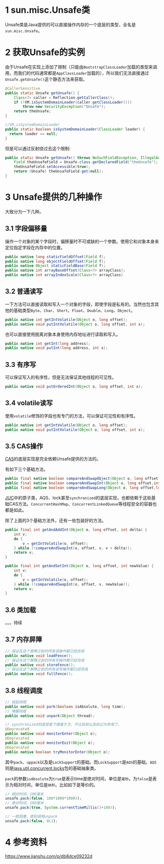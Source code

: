 # 1 sun.misc.Unsafe类

Unsafe类是Java提供的可以直接操作内存的一个底层的类型，全名是`sun.misc.Unsafe`。

# 2 获取Unsafe的实例

由于Unsafe在实现上添加了限制（只能由`BootstrapClassLoader`加载的类型来调用，而我们的代码通常都是`AppClassLoader`加载的），所以我们无法直接通过`Unsafe.getUnsafe()`这个静态方法来获取。
```java
@CallerSensitive
public static Unsafe getUnsafe() {
    Class<?> caller = Reflection.getCallerClass();
    if (!VM.isSystemDomainLoader(caller.getClassLoader()))
        throw new SecurityException("Unsafe");
    return theUnsafe;
}

//VM.isSystemDomainLoader
public static boolean isSystemDomainLoader(ClassLoader loader) {
  return loader == null;
}
```

但是可以通过反射绕过去这个限制:
```java
public static Unsafe getUnsafe() throws NoSuchFieldException, IllegalAccessException {
    Field theUnsafeField = Unsafe.class.getDeclaredField("theUnsafe");
    theUnsafeField.setAccessible(true);
    return (Unsafe) theUnsafeField.get(null);
}
```

# 3 Unsafe提供的几种操作

大致分为一下几种。

## 3.1 字段偏移量

操作一个对象的某个字段时，偏移量时不可或缺的一个参数。使用它和对象本身来定位指定字段在内存中的位置。

```java
public native long staticFieldOffset(Field f);
public native long objectFieldOffset(Field f);
public native Object staticFieldBase(Field f);
public native int arrayBaseOffset(Class<?> arrayClass);
public native int arrayIndexScale(Class<?> arrayClass)
```

## 3.2 普通读写

一下方法可以直接读取和写入一个对象的字段，即使字段是私有的。当然也包含其他的基础类型`Byte`、`Char`、`Short`、`Float`、`Double`、`Long`、`Object`。

```java
public native int getIntVolatile(Object o, long offset);
public native void putIntVolatile(Object o, long offset, int x);
```

也可以直接使用脱离对象本身使用内存地址进行读取和写入。

```java
public native int getInt(long address);
public native void putInt(long address, int x);
```

## 3.3 有序写

可以保证写入的有序性，但是无法保证其他线程的可见性。
```java
public native void putOrderedInt(Object o, long offset, int x);
```

## 3.4 volatile读写

使用`volatile`修饰的字段也有专门的方法，可以保证可见性和有序性。

```java
public native int getIntVolatile(Object o, long offset);
public native void putIntVolatile(Object o, long offset, int x);
```

## 3.5 CAS操作

[CAS](../juc/cas.md)的底层实现是完全依赖Unsafe提供的方法的。

有如下三个基础方法。
```java
public final native boolean compareAndSwapObject(Object o, long offset,Object expected, Object x);
public final native boolean compareAndSwapInt(Object o, long offset,int expected,int x);
public final native boolean compareAndSwapLong(Object o, long offset,long expected,long x);
```

[JUC](../juc/)中的原子类，AQS、lock甚至`synchronized`的底层实现，也都依赖于这些基础CAS方法。`ConcurrentHashMap`、`ConcurrentLinkedQueue`等线程安全的容器也都是如此。

除了上面的3个基础方法外，还有一些包装好的方法。

```java
public final int getAndAddInt(Object o, long offset, int delta) {
    int v;
    do {
        v = getIntVolatile(o, offset);
    } while (!compareAndSwapInt(o, offset, v, v + delta));
    return v;
}

public final int getAndSetInt(Object o, long offset, int newValue) {
    int v;
    do {
        v = getIntVolatile(o, offset);
    } while (!compareAndSwapInt(o, offset, v, newValue));
    return v;
}
```

## 3.6 类加载

。。。待续

## 3.7 内存屏障

```java
// 保证在这个屏障之前的所有读操作都已经完成
public native void loadFence();
// 保证在这个屏障之前的所有写操作都已经完成
public native void storeFence();
// 保证在这个屏障之前的所有读写操作都已经完成
public native void fullFence();
```

## 3.8 线程调度

```java
// 挂起线程
public native void park(boolean isAbsolute, long time);
// 唤醒线程
public native void unpark(Object thread);

// synchronized的底层是下辖基于次，不过目前以及标记为弃用了。
@Deprecated
public native void monitorEnter(Object o);
@Deprecated
public native void monitorExit(Object o);
@Deprecated
public native boolean tryMonitorEnter(Object o);
```

其中`pack`、`uppack`以及是`LockSupport`的基础。而`LockSupport`是`AQS`的基础。`AQS`则是[java.util.concurrent.locks](https://docs.oracle.com/javase/8/docs/api/java/util/concurrent/locks/package-summary.html)包的基础抽象类。

`pack`的参数`isAbsolute`为`true`是表示time是绝对时间，单位是`毫秒`。为`false`是表示为相对时间，单位是`纳秒`。比如如下是等价的。

```java
// 相对时间，100毫米
unsafe.pack(false, 100*1000*1000));
// 绝对时间，100毫米
unsafe.pack(true, System.currentTimeMillis()+100));

// 一致阻塞，直到调用unpack
unsafe.pack(false, 0L));
```


# 4 参考资料

<https://www.jianshu.com/p/db8dce09232d>